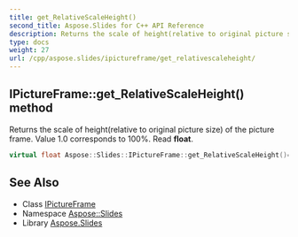 ```yaml
---
title: get_RelativeScaleHeight()
second_title: Aspose.Slides for C++ API Reference
description: Returns the scale of height(relative to original picture size) of the picture frame. Value 1.0 corresponds to 100%. Read float.
type: docs
weight: 27
url: /cpp/aspose.slides/ipictureframe/get_relativescaleheight/
---
```

## IPictureFrame::get_RelativeScaleHeight() method


Returns the scale of height(relative to original picture size) of the picture frame. Value 1.0 corresponds to 100%. Read **float**.

```cpp
virtual float Aspose::Slides::IPictureFrame::get_RelativeScaleHeight()=0
```

## See Also

* Class [IPictureFrame](./)
* Namespace [Aspose::Slides](../)
* Library [Aspose.Slides](../../)